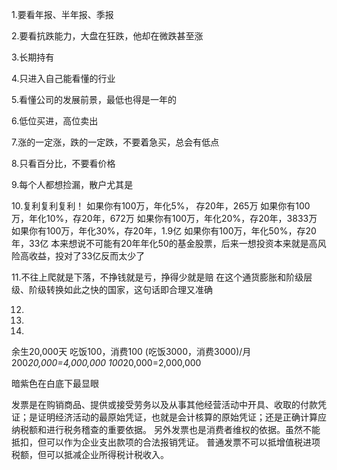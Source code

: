 1.要看年报、半年报、季报

2.要看抗跌能力，大盘在狂跌，他却在微跌甚至涨

3.长期持有

4.只进入自己能看懂的行业

5.看懂公司的发展前景，最低也得是一年的

6.低位买进，高位卖出

7.涨的一定涨，跌的一定跌，不要着急买，总会有低点

8.只看百分比，不要看价格

9.每个人都想捡漏，散户尤其是

10.复利复利复利！
    如果你有100万，年化5%， 存20年，265万
    如果你有100万，年化10%，存20年，672万
    如果你有100万，年化20%，存20年，3833万
    如果你有100万，年化30%，存20年，1.9亿
    如果你有100万，年化50%，存20年，33亿
    本来想说不可能有20年年化50的基金股票，后来一想投资本来就是高风险高收益，投对了33亿反而太少了
    
11.不往上爬就是下落，不挣钱就是亏，挣得少就是赔
    在这个通货膨胀和阶级层级、阶级转换如此之快的国家，这句话即合理又准确

12.

13.

14.

余生20,000天
吃饭100，消费100
(吃饭3000，消费3000)/月
200*20,000=4,000,000
100*20,000=2,000,000

暗紫色在白底下最显眼

发票是在购销商品、提供或接受劳务以及从事其他经营活动中开具、收取的付款凭证；是证明经济活动的最原始凭证，也就是会计核算的原始凭证；还是正确计算应纳税额和进行税务稽查的重要依据。
另外发票也是消费者维权的依据。虽然不能抵扣，但可以作为企业支出款项的合法报销凭证。
普通发票不可以抵增值税进项税额，但可以抵减企业所得税计税收入。


















